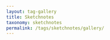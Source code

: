 ```yaml
---
layout: tag-gallery
title: Sketchnotes
taxonomy: sketchnotes
permalink: /tags/sketchnotes/gallery/
---
```


